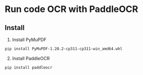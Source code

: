 # Run code OCR with PaddleOCR
## Install
1. Install PyMuPDF
```sh
pip install PyMuPDF-1.20.2-cp311-cp311-win_amd64.whl
```
2. Install PaddleOCR
```sh
pip install paddleocr
```